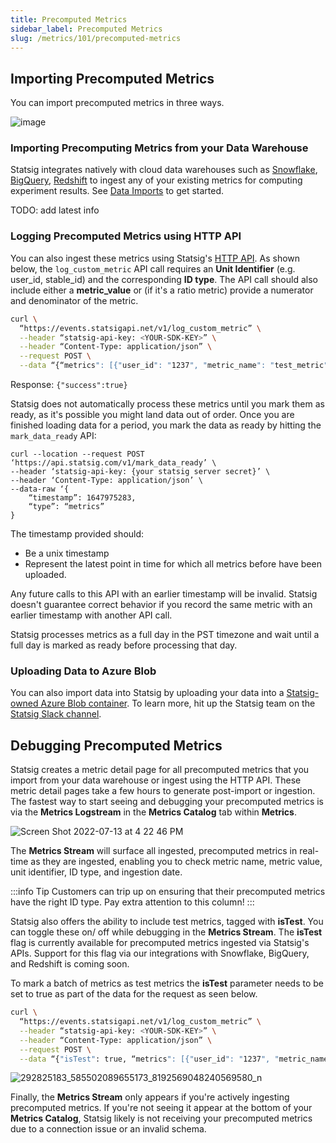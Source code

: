 ```yaml
---
title: Precomputed Metrics
sidebar_label: Precomputed Metrics
slug: /metrics/101/precomputed-metrics
---
```


## Importing Precomputed Metrics

You can import precomputed metrics in three ways.

![image](https://user-images.githubusercontent.com/1315028/182465932-1ad1e592-ddac-47cb-9895-60cc28771c92.png)

### Importing Precomputing Metrics from your Data Warehouse

Statsig integrates natively with cloud data warehouses such as [Snowflake](/integrations/data-imports/snowflake), [BigQuery](/integrations/data-imports/bigquery), [Redshift](/integrations/data-imports/redshift) to ingest any of your existing metrics for computing experiment results. See [Data Imports](/integrations/data-imports/overview) to get started.

TODO: add latest info

### Logging Precomputed Metrics using HTTP API

You can also ingest these metrics using Statsig's [HTTP API](https://docs.statsig.com/http-api). As shown below, the `log_custom_metric` API call requires an **Unit Identifier** (e.g. user_id, stable_id) and the corresponding **ID type**. The API call should also include either a **metric_value** or (if it's a ratio metric) provide a numerator and denominator of the metric.

```bash
curl \
  “https://events.statsigapi.net/v1/log_custom_metric” \
  --header “statsig-api-key: <YOUR-SDK-KEY>” \
  --header “Content-Type: application/json” \
  --request POST \
  --data “{“metrics": [{"user_id": "1237", "metric_name": "test_metric", "id_type": "user_id", "metric_value": 90}, {"user_id": "4568", "metric_name": "ratio", "id_type": "stable_id", "numerator": 3, "denominator": 15}]}”
```

Response:
`{"success":true}`

Statsig does not automatically process these metrics until you mark them as ready, as it's possible you might land data out of order. Once you are finished loading data for a period, you mark the data as ready by hitting the `mark_data_ready` API:

```
curl --location --request POST ‘https://api.statsig.com/v1/mark_data_ready’ \
--header ‘statsig-api-key: {your statsig server secret}’ \
--header ‘Content-Type: application/json’ \
--data-raw ‘{
    “timestamp”: 1647975283,
    “type”: “metrics”
}
```

The timestamp provided should:

- Be a unix timestamp
- Represent the latest point in time for which all metrics before have been uploaded.

Any future calls to this API with an earlier timestamp will be invalid. Statsig doesn't guarantee correct behavior if you record the same metric with an earlier timestamp with another API call. 

Statsig processes metrics as a full day in the PST timezone and wait until a full day is marked as ready before processing that day.

### Uploading Data to Azure Blob

You can also import data into Statsig by uploading your data into a [Statsig-owned Azure Blob container](https://docs.statsig.com/integrations/data-imports/azure_upload). To learn more, hit up the Statsig team on the [Statsig Slack channel](https://statsig.com/slack). 

## Debugging Precomputed Metrics 

Statsig creates a metric detail page for all precomputed metrics that you import from your data warehouse or ingest using the HTTP API. These metric detail pages take a few hours to generate post-import or ingestion. The fastest way to start seeing and debugging your precomputed metrics is via the **Metrics Logstream** in the **Metrics Catalog** tab within **Metrics**. 

![Screen Shot 2022-07-13 at 4 22 46 PM](https://user-images.githubusercontent.com/101903926/178854882-730ef0d5-8eb2-4344-88ab-33111301e712.png)

The **Metrics Stream** will surface all ingested, precomputed metrics in real-time as they are ingested, enabling you to check metric name, metric value, unit identifier, ID type, and ingestion date. 

:::info Tip
Customers can trip up on ensuring that their precomputed metrics have the right ID type. Pay extra attention to this column! 
:::

Statsig also offers the ability to include test metrics, tagged with **isTest**. You can toggle these on/ off while debugging in the **Metrics Stream**. The **isTest** flag is currently available for precomputed metrics ingested via Statsig's APIs. Support for this flag via our integrations with Snowflake, BigQuery, and Redshift is coming soon.

To mark a batch of metrics as test metrics the **isTest** parameter needs to be set to true as part of the data for the request as seen below.

```bash
curl \
  “https://events.statsigapi.net/v1/log_custom_metric” \
  --header “statsig-api-key: <YOUR-SDK-KEY>” \
  --header “Content-Type: application/json” \
  --request POST \
  --data “{"isTest": true, “metrics": [{"user_id": "1237", "metric_name": "test_metric", "id_type": "user_id", "metric_value": 90}, {"user_id": "4568", "metric_name": "ratio", "id_type": "stable_id", "numerator": 3, "denominator": 15}]}”
```

![292825183_585502089655173_8192569048240569580_n](https://user-images.githubusercontent.com/101903926/179048336-ebdde45b-17e7-47ad-bb81-01f8f032b978.png)

Finally, the **Metrics Stream** only appears if you're actively ingesting precomputed metrics. If you're not seeing it appear at the bottom of your **Metrics Catalog**, Statsig likely is not receiving your precomputed metrics due to a connection issue or an invalid schema.
